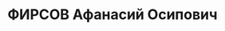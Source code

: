 ---
title: ФИРСОВ Афанасий Осипович
description: '(1883, Бердянск — 1937 (по другим данным — 1943)) — советский конструктор,
  в 1931—1936 годах начальник Конструкторского бюро танкостроения Харьковского паровозостроительного
  завода им. Коминтерна, создавшего танки БТ-5 и БТ-7.

  Родился в 1883 году в Бердянске в многодетной семье (14 детей) бердянского купца
  Осипа Фирсова.

  Окончил железнодорожное училище и продолжил образование за границей в высшей технической
  школе в Митвайде (Германия) и политехническом институте в Цюрихе (Швейцария). Работал
  на заводе «Зульцер».

  С началом Первой мировой войны вернулся в Россию (в Архангельск). Работал над созданием
  дизелей для подводных лодок на Коломенском машиностроительном заводе, затем весной
  1916 года перешёл на работу на завод «Теплоход» под Нижним Новгородом, где создавались
  минные заградители. С октября 1917 года в течение пяти лет — начальник губернского
  управления профессионального образования. В 1922—1927 годах — главный механик на
  заводе «Красная Этна» (Нижний Новгород), затем работал в Николаеве на Николаевском
  судостроительном заводе им. Андре Марти (1927—1930).

  В 1930 году поступил на ленинградский завод «Русский дизель», где был обвинён в
  участии во вредительской группе и арестован.

  Однако уже 18 сентября 1931 года коллегия Объединённого государственного политического
  управления приняла решение о переводе инженера Фирсова из мест изоляции на работу
  в Харьков — на Харьковский паровозостроительный завод им. Коминтерна (ныне ПО им.
  Малышева), где в это время активно разворачивал свою деятельность один из центров
  советского танкостроения.

  Выписка из протокола заседания коллегии ОГПУ от 18 сентября 1931 года[3]:

  Слушали:

  Пересмотр дела № 101032 гр. Фирсова Афанасия Осиповича, приг. пост. кол. ОГПУ от
  23/6-30 г. к заключению в концлагерь — сроком на пять лет.

  Постановили:

  Фирсову Афанасию Осиповичу оставшийся срок изоляции заменить высылкой в гор. Харьков
  для работы на ХПЗ.

  Из мест заключения Фирсова переводят руководителем секретного танкового КБ по причине
  непростой ситуации, сложившейся на ХПЗ: уход предыдущего руководителя КБ И. Н. Алексенко,
  отзыв в Москву военного инженера 2-го ранга Н. М. Тоскина и отсутствие адекватной
  замены вынудили руководство завода вмешаться в судьбу А. О. Фирсова.

  6 декабря 1931 года А. О. Фирсов возглавил специальное конструкторское бюро машиностроения.
  Под его руководством молодые советские инженеры прошли уникальную школу конструкторского
  мастерства, реализуя свои творческие находки в быстроходных танках БТ-5 и БТ-7.

  По свидетельству руководителя дизельного отдела Константина Челпана (расстрелян
  в 1938 году), А. О. Фирсов внёс большой вклад в разработку четырёхтактного 12-цилиндрового
  V-образного быстроходного дизеля мощностью 400 л.с. С его появлением начался процесс
  оснащения отечественных танков дизельными двигателями.

  В своей рукописи «Воспоминание о танкостроителях и дизелестроителях» Василий Никитич
  Васильев, стоявший у истоков создания двигателя танка Т-34, написал:

  Официальная советская историография связывает создание знаменитого танка Т-34 исключительно
  с именем главного конструктора Михаила Кошкина, сменившего в декабре 1936 года репрессированного
  Афанасия Фирсова. Но основы для создания Т-34, его первичный технический облик,
  основные боевые характеристики были заложены ещё при Фирсове. Уже в конце 1935 г.
  на столе главного конструктора лежали проработанные эскизы принципиально нового
  танка: противоснарядное бронирование с большими углами наклона, длинноствольная
  76, 2 мм пушка, дизельный двигатель В-2, масса до 30 т… Ближайшими помощниками Фирсова
  в этих разработках были Александр Морозов и Михаил Таршинов. Такая же коллизия имела
  место и при создании знаменитого дизеля В-2, который до сих пор применяется на современных
  танках. Первопроходец — Константин Челпан, его преемник — Иван Трашутин.

  Летом 1936 года в разгар репрессий А. О. Фирсов отстранён от руководства КБ. К тому
  времени в войска было поставлено 687 танков БТ-7, на которые массово начали приходить
  акты-рекламации о выходе из строя коробок передач. Представители военной приёмки
  АБТУ РККА на заводе № 183 вынуждены прекратить приём готовых машин: БТ-7 в открытую
  называют «вредительским танком».

  Но он продолжает активную работу. В короткие сроки было рассмотрено несколько решений
  новой коробки передач, из которых в производство ушла конструкция, разработанная
  А. А. Морозовым под руководством А. О. Фирсова. Проектирует установку огнемёта и
  дымовых приборов на танк, лично встречает и вводит в курс дела нового руководителя
  КБ М. И. Кошкина.

  В середине 1937 года А. О. Фирсов вновь арестован и отправлен в тюрьму (помимо него
  в группе «вредителей» из числа работников завода и военной приёмки АБТУ РККА оказался
  и директор завода И. П. Бондаренко). Точных сведений о его дальнейшей судьбе нет
  (по одним данным — умер в заключении в 1943 году на 65-м году жизни, по другим —
  расстрелян без суда и следствия в 1937 году).

  Реабилитирован в 1956 году «за отсутствием состава преступления».

  До конца 1980-х годов его имя в печати и исследовательских работах не упоминалось.'
---